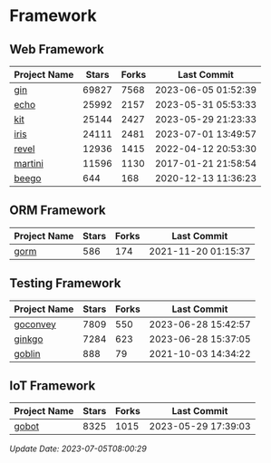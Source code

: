 # Framework

## Web Framework
| Project Name | Stars | Forks | Last Commit |
| ------------ | ----- | ----- | ----------- |
| [gin](https://github.com/gin-gonic/gin) | 69827 | 7568 | 2023-06-05 01:52:39 |
| [echo](https://github.com/labstack/echo) | 25992 | 2157 | 2023-05-31 05:53:33 |
| [kit](https://github.com/go-kit/kit) | 25144 | 2427 | 2023-05-29 21:23:33 |
| [iris](https://github.com/kataras/iris) | 24111 | 2481 | 2023-07-01 13:49:57 |
| [revel](https://github.com/revel/revel) | 12936 | 1415 | 2022-04-12 20:53:30 |
| [martini](https://github.com/go-martini/martini) | 11596 | 1130 | 2017-01-21 21:58:54 |
| [beego](https://github.com/astaxie/beego) | 644 | 168 | 2020-12-13 11:36:23 |

## ORM Framework
| Project Name | Stars | Forks | Last Commit |
| ------------ | ----- | ----- | ----------- |
| [gorm](https://github.com/jinzhu/gorm) | 586 | 174 | 2021-11-20 01:15:37 |

## Testing Framework
| Project Name | Stars | Forks | Last Commit |
| ------------ | ----- | ----- | ----------- |
| [goconvey](https://github.com/smartystreets/goconvey) | 7809 | 550 | 2023-06-28 15:42:57 |
| [ginkgo](https://github.com/onsi/ginkgo) | 7284 | 623 | 2023-06-28 15:37:05 |
| [goblin](https://github.com/franela/goblin) | 888 | 79 | 2021-10-03 14:34:22 |

## IoT Framework
| Project Name | Stars | Forks | Last Commit |
| ------------ | ----- | ----- | ----------- |
| [gobot](https://github.com/hybridgroup/gobot) | 8325 | 1015 | 2023-05-29 17:39:03 |

*Update Date: 2023-07-05T08:00:29*
